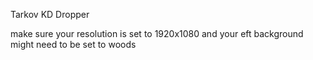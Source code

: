 Tarkov KD Dropper

make sure your resolution is set to 1920x1080 and your eft background might need to be set to woods
